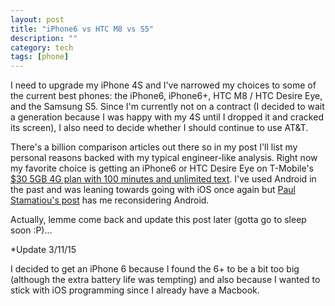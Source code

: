 ```yaml
---
layout: post
title: "iPhone6 vs HTC M8 vs S5"
description: ""
category: tech
tags: [phone]
---
```



I need to upgrade my iPhone 4S and I've narrowed my choices to some of the current best phones: the iPhone6, iPhone6+,
HTC M8 / HTC Desire Eye, and the Samsung S5. Since I'm currently not on a contract (I decided to wait a generation
because I was happy with my 4S until I dropped it and cracked its screen), I also need to decide whether I should
continue to use AT&T.

There's a billion comparison articles out there so in my post I'll list my personal reasons backed with my
typical engineer-like analysis. Right now my favorite choice is getting an iPhone6 or HTC Desire Eye on T-Mobile's
[$30 5GB 4G plan with 100 minutes and unlimited text](http://support.t-mobile.com/thread/69201). I've used Android
in the past and was leaning towards going with iOS once again but [Paul Stamatiou's post](http://paulstamatiou.com/android-is-better/)
 has me reconsidering Android.

Actually, lemme come back and update this post later (gotta go to sleep soon :P)...

*Update 3/11/15

I decided to get an iPhone 6 because I found the 6+ to be a bit too big (although the extra battery life was tempting)
and also because I wanted to stick with iOS programming since I already have a Macbook.
